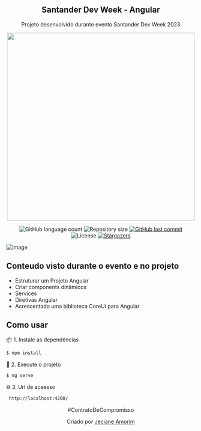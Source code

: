 <div align="center">
	<h2>Santander Dev Week - Angular</h2>
	<p>Projeto desenvolvido durante evento Santander Dev Week 2023</p>
  <img src="https://github.com/JecianeSilva/santander-dev-week-angular-home/assets/43557425/1d008571-a4db-4e0a-bdb1-1f68730b8e79" width="500px" />
</div>

<p align="center">
  <img alt="GitHub language count" src="https://img.shields.io/github/languages/count/JecianeSilva/santander-dev-week-angular-home?color=%2304D361">

  <img alt="Repository size" src="https://img.shields.io/github/repo-size/JecianeSilva/santander-dev-week-angular-home">

  <a href="https://github.com/JecianeSilva/santander-dev-week-angular-home/commits/main">
    <img alt="GitHub last commit" src="https://img.shields.io/github/last-commit/JecianeSilva/santander-dev-week-angular-home">
  </a>

  <img alt="License" src="https://img.shields.io/badge/license-MIT-brightgreen">
   <a href="https://github.com/JecianeSilva/santander-dev-week-angular-home/stargazers">
    <img alt="Stargazers" src="https://img.shields.io/github/stars/JecianeSilva/santander-dev-week-angular-home?style=social">
  </a>
</p>

![image](https://github.com/JecianeSilva/santander-dev-week-angular-home/assets/43557425/6a30163f-e793-4ec0-8735-448e0f81a735)

## Conteudo visto durante o evento e no projeto
- Estruturar um Projeto Angular
- Criar components dinâmicos
- Services
- Diretivas Angular
- Acrescentado uma biblioteca CoreUi para Angular

## Como usar

📦 1. Instale as dependências

```bash
$ npm install
```

🔧 2. Execute o projeto

```bash
$ ng serve
```

🌐 3. Url de aceesso

```bash 
 http://localhost:4200/
```


<div align="center">
  <p>#ContratoDeCompromisso</p>
  <p>Criado por <a href="https://jecianesilva.github.io/">Jeciane Amorim</a></p>
</div>
